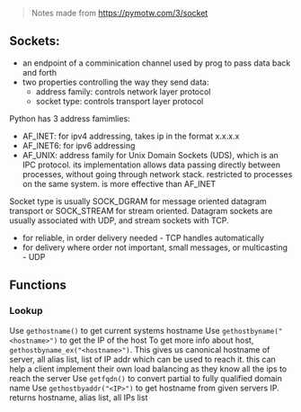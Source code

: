 > Notes made from https://pymotw.com/3/socket  

## Sockets:
  - an endpoint of a comminication channel used by prog to pass data back and forth
  - two properties controlling the way they send data:
    - address family: controls network layer protocol
    - socket type: controls transport layer protocol

Python has 3 address famimlies:
  - AF_INET: for ipv4 addressing, takes ip in the format x.x.x.x
  - AF_INET6: for ipv6 addressing
  - AF_UNIX: address family for Unix Domain Sockets (UDS), which is an IPC protocol. its implementation allows data passing directly between processes, without going through network stack. restricted to processes on the same system. is more effective than AF_INET

Socket type is usually SOCK_DGRAM for message oriented datagram transport or SOCK_STREAM for stream oriented.
Datagram sockets are usually associated with UDP, and stream sockets with TCP.
  - for reliable, in order delivery needed - TCP handles automatically
  - for delivery where order not important, small messages, or multicasting - UDP

## Functions

### Lookup 
Use ```gethostname()``` to get current systems hostname
Use ```gethostbyname("<hostname>")``` to get the IP of the host
To get more info about host, ```gethostbyname_ex("<hostname>")```. This gives us canonical hostname of server, all alias list, list of IP addr which can be used to reach it. this can help a client implement their own load balancing as they know all the ips to reach the server
Use ```getfqdn()``` to convert partial to fully qualified domain name
Use ```gethostbyaddr("<IP>")``` to get hostname from given servers IP. returns hostname, alias list, all IPs list

